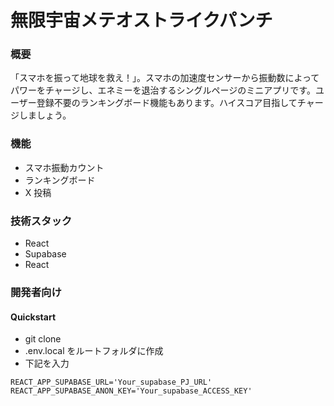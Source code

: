 # 無限宇宙メテオストライクパンチ

### 概要

「スマホを振って地球を救え！」。スマホの加速度センサーから振動数によってパワーをチャージし、エネミーを退治するシングルページのミニアプリです。ユーザー登録不要のランキングボード機能もあります。ハイスコア目指してチャージしましょう。

### 機能

- スマホ振動カウント
- ランキングボード
- X 投稿

### 技術スタック

- React
- Supabase
- React

### 開発者向け

#### Quickstart

- git clone
- .env.local をルートフォルダに作成
- 下記を入力

```
REACT_APP_SUPABASE_URL='Your_supabase_PJ_URL'
REACT_APP_SUPABASE_ANON_KEY='Your_supabase_ACCESS_KEY'
```
